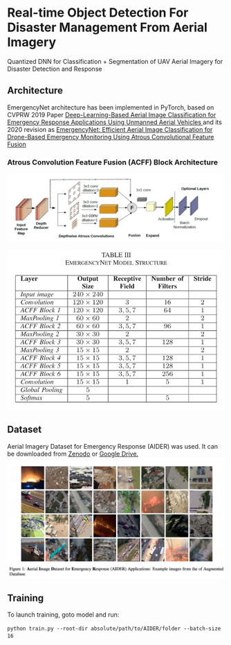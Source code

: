 # Real-time Object Detection For Disaster Management From Aerial Imagery
Quantized DNN for Classification + Segmentation of UAV Aerial Imagery for Disaster Detection and Response

## Architecture
EmergencyNet architecture has been implemented in PyTorch, based on CVPRW 2019 Paper [Deep-Learning-Based Aerial Image Classification for Emergency Response Applications Using Unmanned Aerial Vehicles
](https://arxiv.org/abs/1906.08716) and its 2020 revision as [EmergencyNet: Efficient Aerial Image Classification for Drone-Based Emergency Monitoring Using Atrous Convolutional Feature Fusion](https://ieeexplore.ieee.org/abstract/document/9050881)

### Atrous Convolution Feature Fusion (ACFF) Block Architecture
![ACFF Block](resources/ACFF.png)

![ErNet](resources/MODEL.png)
## Dataset
Aerial Imagery Dataset for Emergency Response (AIDER) was used. It can be downloaded from [Zenodo](https://zenodo.org/record/3888300) or [Google Drive.](https://drive.google.com/file/d/1EUQ8BiTRn-ePsOUoB2WAPMAI9egbvtY-/view?usp=sharing)
![AIDER](resources/AIDER-sample.png)

## Training
To launch training, goto model and run:

```python train.py --root-dir absolute/path/to/AIDER/folder --batch-size 16```
